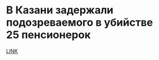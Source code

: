 # В Казани задержали подозреваемого в убийстве 25 пенсионерок



[LINK](https://varlamov.ru/4109843.html)